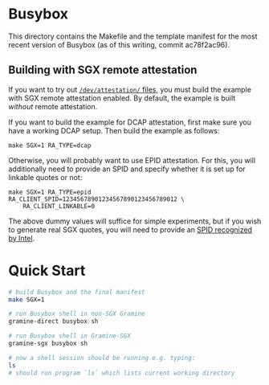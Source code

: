 # Busybox

This directory contains the Makefile and the template manifest for the most
recent version of Busybox (as of this writing, commit ac78f2ac96).

## Building with SGX remote attestation

If you want to try out [`/dev/attestation/` files][attestation], you must build
the example with SGX remote attestation enabled. By default, the example is
built *without* remote attestation.

[attestation]: https://gramine.readthedocs.io/en/latest/attestation.html

If you want to build the example for DCAP attestation, first make sure you have
a working DCAP setup. Then build the example as follows:
```
make SGX=1 RA_TYPE=dcap
```

Otherwise, you will probably want to use EPID attestation. For this, you will
additionally need to provide an SPID and specify whether it is set up for
linkable quotes or not:
```
make SGX=1 RA_TYPE=epid RA_CLIENT_SPID=12345678901234567890123456789012 \
    RA_CLIENT_LINKABLE=0
```

The above dummy values will suffice for simple experiments, but if you wish to
generate real SGX quotes, you will need to provide an [SPID recognized by
Intel][spid].

[spid]: https://gramine.readthedocs.io/en/latest/sgx-intro.html#term-spid

# Quick Start

```sh
# build Busybox and the final manifest
make SGX=1

# run Busybox shell in non-SGX Gramine
gramine-direct busybox sh

# run Busybox shell in Gramine-SGX
gramine-sgx busybox sh

# now a shell session should be running e.g. typing:
ls
# should run program `ls` which lists current working directory
```

